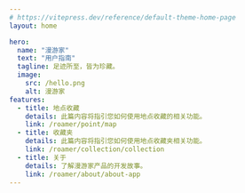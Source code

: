 ```yaml
---
# https://vitepress.dev/reference/default-theme-home-page
layout: home

hero:
  name: "漫游家"
  text: "用户指南"
  tagline: 足迹所至，皆为珍藏。
  image:
    src: /hello.png
    alt: 漫游家
features:
  - title: 地点收藏
    details: 此篇内容将指引您如何使用地点收藏的相关功能。
    link: /roamer/point/map
  - title: 收藏夹
    details: 此篇内容将指引您如何使用地点收藏夹相关功能。
    link: /roamer/collection/collection
  - title: 关于
    details: 了解漫游家产品的开发故事。
    link: /roamer/about/about-app
---
```



